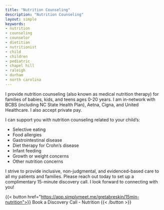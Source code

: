 ```yaml
---
title: "Nutrition Counseling"
description: "Nutrition Counseling"
layout: simple
keywords:
- nutrition
- counseling
- counselor
- dietitian
- nutritionist
- child
- children
- pediatric
- chapel hill
- raleigh
- durham
- north carolina
---
```

I provide nutrition counseling (also known as medical nutrition therapy) for families of babies, kids, and teens ages 0-20 years. I am in-network with BCBS (including NC State Health Plan), Aetna, Cigna, and United Healthcare. I also accept private pay.

I can support you with nutrition counseling related to your child’s:

- Selective eating
- Food allergies 
- Gastrointestinal disease
- Diet therapy for Crohn’s disease
- Infant feeding
- Growth or weight concerns
- Other nutrition concerns

I strive to provide inclusive, non-judgmental, and evidenced-based care to all my patients and families. Please reach out today to set up a complimentary 15-minute discovery call. I look forward to connecting with you!

{{< button href="https://app.simplymeet.me/gretabreskin/15min-nutrition">}}
Book a Discovery Call - Nutrition
{{< /button >}}